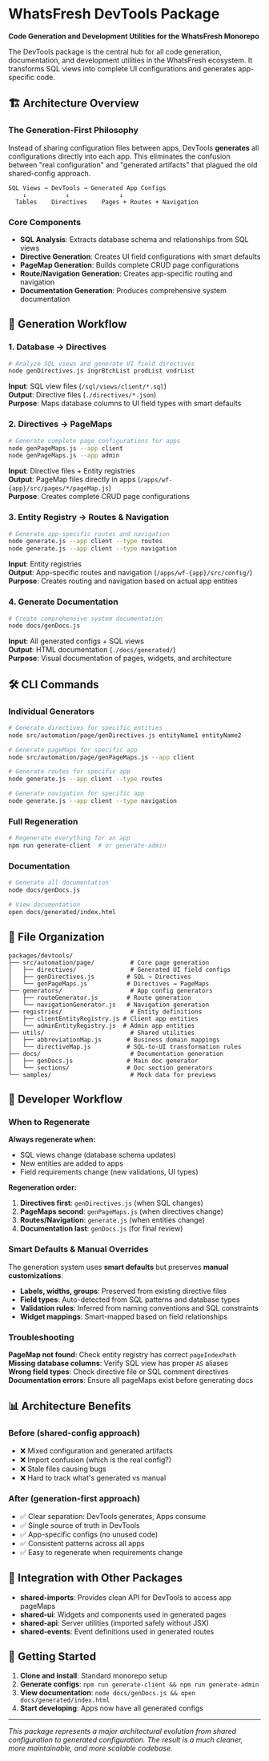 # WhatsFresh DevTools Package

**Code Generation and Development Utilities for the WhatsFresh Monorepo**

The DevTools package is the central hub for all code generation, documentation, and development utilities in the WhatsFresh ecosystem. It transforms SQL views into complete UI configurations and generates app-specific code.

## 🏗️ Architecture Overview

### The Generation-First Philosophy

Instead of sharing configuration files between apps, DevTools **generates** all configurations directly into each app. This eliminates the confusion between "real configuration" and "generated artifacts" that plagued the old shared-config approach.

```
SQL Views → DevTools → Generated App Configs
    ↓           ↓              ↓
  Tables    Directives    Pages + Routes + Navigation
```

### Core Components

- **SQL Analysis**: Extracts database schema and relationships from SQL views
- **Directive Generation**: Creates UI field configurations with smart defaults
- **PageMap Generation**: Builds complete CRUD page configurations  
- **Route/Navigation Generation**: Creates app-specific routing and navigation
- **Documentation Generation**: Produces comprehensive system documentation

## 🔄 Generation Workflow

### 1. Database → Directives
```bash
# Analyze SQL views and generate UI field directives
node genDirectives.js ingrBtchList prodList vndrList
```
**Input**: SQL view files (`/sql/views/client/*.sql`)  
**Output**: Directive files (`./directives/*.json`)  
**Purpose**: Maps database columns to UI field types with smart defaults

### 2. Directives → PageMaps  
```bash
# Generate complete page configurations for apps
node genPageMaps.js --app client
node genPageMaps.js --app admin
```
**Input**: Directive files + Entity registries  
**Output**: PageMap files directly in apps (`/apps/wf-{app}/src/pages/*/pageMap.js`)  
**Purpose**: Creates complete CRUD page configurations

### 3. Entity Registry → Routes & Navigation
```bash
# Generate app-specific routes and navigation
node generate.js --app client --type routes
node generate.js --app client --type navigation
```
**Input**: Entity registries  
**Output**: App-specific routes and navigation (`/apps/wf-{app}/src/config/`)  
**Purpose**: Creates routing and navigation based on actual app entities

### 4. Generate Documentation
```bash
# Create comprehensive system documentation
node docs/genDocs.js
```
**Input**: All generated configs + SQL views  
**Output**: HTML documentation (`./docs/generated/`)  
**Purpose**: Visual documentation of pages, widgets, and architecture

## 🛠️ CLI Commands

### Individual Generators
```bash
# Generate directives for specific entities
node src/automation/page/genDirectives.js entityName1 entityName2

# Generate pageMaps for specific app
node src/automation/page/genPageMaps.js --app client

# Generate routes for specific app  
node generate.js --app client --type routes

# Generate navigation for specific app
node generate.js --app client --type navigation
```

### Full Regeneration
```bash
# Regenerate everything for an app
npm run generate-client  # or generate-admin
```

### Documentation
```bash
# Generate all documentation
node docs/genDocs.js

# View documentation
open docs/generated/index.html
```

## 📁 File Organization

```
packages/devtools/
├── src/automation/page/          # Core page generation
│   ├── directives/               # Generated UI field configs
│   ├── genDirectives.js         # SQL → Directives
│   └── genPageMaps.js           # Directives → PageMaps
├── generators/                   # App config generators  
│   ├── routeGenerator.js        # Route generation
│   └── navigationGenerator.js   # Navigation generation
├── registries/                   # Entity definitions
│   ├── clientEntityRegistry.js # Client app entities
│   └── adminEntityRegistry.js  # Admin app entities
├── utils/                        # Shared utilities
│   ├── abbreviationMap.js       # Business domain mappings
│   └── directiveMap.js          # SQL-to-UI transformation rules
├── docs/                         # Documentation generation
│   ├── genDocs.js               # Main doc generator
│   └── sections/                # Doc section generators
└── samples/                      # Mock data for previews
```

## 🎯 Developer Workflow

### When to Regenerate

**Always regenerate when:**
- SQL views change (database schema updates)
- New entities are added to apps
- Field requirements change (new validations, UI types)

**Regeneration order:**
1. **Directives first**: `genDirectives.js` (when SQL changes)
2. **PageMaps second**: `genPageMaps.js` (when directives change)  
3. **Routes/Navigation**: `generate.js` (when entities change)
4. **Documentation last**: `genDocs.js` (for final review)

### Smart Defaults & Manual Overrides

The generation system uses **smart defaults** but preserves **manual customizations**:

- **Labels, widths, groups**: Preserved from existing directive files
- **Field types**: Auto-detected from SQL patterns and database types
- **Validation rules**: Inferred from naming conventions and SQL constraints
- **Widget mappings**: Smart-mapped based on field relationships

### Troubleshooting

**PageMap not found**: Check entity registry has correct `pageIndexPath`  
**Missing database columns**: Verify SQL view has proper `AS` aliases  
**Wrong field types**: Check directive file or SQL comment directives  
**Documentation errors**: Ensure all pageMaps exist before generating docs

## 📊 Architecture Benefits

### Before (shared-config approach)
- ❌ Mixed configuration and generated artifacts
- ❌ Import confusion (which is the real config?)
- ❌ Stale files causing bugs
- ❌ Hard to track what's generated vs manual

### After (generation-first approach)  
- ✅ Clear separation: DevTools generates, Apps consume
- ✅ Single source of truth in DevTools
- ✅ App-specific configs (no unused code)
- ✅ Consistent patterns across all apps
- ✅ Easy to regenerate when requirements change

## 🔗 Integration with Other Packages

- **shared-imports**: Provides clean API for DevTools to access app pageMaps
- **shared-ui**: Widgets and components used in generated pages
- **shared-api**: Server utilities (imported safely without JSX)
- **shared-events**: Event definitions used in generated routes

## 🚀 Getting Started

1. **Clone and install**: Standard monorepo setup
2. **Generate configs**: `npm run generate-client && npm run generate-admin`  
3. **View documentation**: `node docs/genDocs.js && open docs/generated/index.html`
4. **Start developing**: Apps now have all generated configs

---

*This package represents a major architectural evolution from shared configuration to generated configuration. The result is a much cleaner, more maintainable, and more scalable codebase.*
